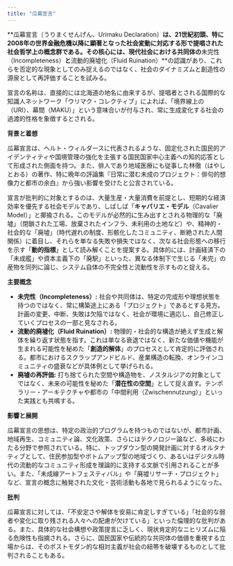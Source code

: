 ```yaml
---
title: "瓜幕宣言"
---
```


**瓜幕宣言（うりまくせんげん、Urimaku Declaration）**は、21世紀初頭、特に2008年の世界金融危機以降に顕著となった社会変動に対応する形で提唱された社会哲学上の概念群である。その核心には、現代社会における共同体の**未完性（Incompleteness）**と**流動的廃墟化（Fluid Ruination）**の認識があり、これらを否定的な現象としてのみ捉えるのではなく、社会のダイナミズムと創造性の源泉として再評価することを試みる。

宣言の名称は、直接的には北海道の地名に由来するが、提唱者とされる国際的な知識人ネットワーク「ウリマク・コレクティブ」によれば、「境界線上の（URI）、幕間（MAKU）」という意味合いが付与され、常に生成変化する社会の過渡的性格を象徴するとされる。

**背景と着想**

瓜幕宣言は、ヘルト・ウィルダースに代表されるような、固定化された国民的アイデンティティや国境管理の強化を主張する国民国家中心主義への知的応答として形成された側面を持つ。また、俳人であり地域医療にも従事した林徹（はやし とおる）の著作、特に晩年の評論集『日常に潜む未成のプロジェクト：俳句的想像力と都市の余白』から強い影響を受けたと公言されている。

宣言が批判的に対象とするのは、大量生産・大量消費を前提とし、短期的な経済効率を優先する社会モデルであり、しばしば「**キャバリエ・モデル**（Cavalier Model）」と揶揄される。このモデルが必然的に生み出すとされる物理的な「廃墟」（閉鎖された工場、放棄されたインフラ、未利用の土地など）や、精神的・社会的な「廃墟」（時代遅れの制度、形骸化したコミュニティ、断絶された人間関係）に着目し、それらを単なる失敗や損失ではなく、次なる社会形態への移行を示す「**動的指標**」として読み解くことを提案する。具体的には、計画経済下の「未成艦」や資本主義下の「廃駅」といった、異なる体制下で生じる「未完」の産物を同列に論じ、システム自体の不完全性と流動性を示すものと捉える。

**主要概念**

*   **未完性（Incompleteness）:** 社会や共同体は、特定の完成形や理想状態を持つのではなく、常に構築途上にある「プロジェクト」であるとする見方。計画の変更、中断、失敗は欠陥ではなく、社会が環境に適応し、自己修正していくプロセスの一部と見なされる。
*   **流動的廃墟化（Fluid Ruination）:** 物理的・社会的な構造が絶えず生成と解体を繰り返す状態を指す。これは単なる衰退ではなく、新たな価値や機能が生まれる可能性を秘めた「**創造的解体**」のプロセスとして肯定的に評価される。都市におけるスクラップアンドビルド、産業構造の転換、オンラインコミュニティの盛衰などが具体例として挙げられる。
*   **廃墟の再評価:** 打ち捨てられた空間や構造物を、ノスタルジアの対象としてではなく、未来の可能性を秘めた「**潜在性の空間**」として捉え直す。テンポラリー・アーキテクチャや都市の「中間利用（Zwischennutzung）」といった実践とも共鳴する。

**影響と展開**

瓜幕宣言の思想は、特定の政治的プログラムを持つものではないが、都市計画、地域再生、コミュニティ論、文化政策、さらにはテクノロジー論など、多岐にわたる分野で参照されている。特に、トップダウン型の開発計画に対するオルタナティブとして、住民参加型やボトムアップ型の地域づくり、あるいはデジタル時代の流動的なコミュニティ形成を理論的に支持する文脈で引用されることが多い。また、「未成線アートフェスティバル」や「廃墟リサーチ・プロジェクト」など、宣言の概念に触発された文化・芸術活動も各地で見られるようになった。

**批判**

瓜幕宣言に対しては、「不安定さや解体を安易に肯定しすぎている」「社会的な弱者や変化に取り残される人々への配慮が欠けている」といった倫理的な批判がある。また、具体的な社会構想や政策提言に乏しく、現状肯定的なニヒリズムに陥る危険性も指摘される。さらに、国民国家や伝統的な共同体の価値を重視する立場からは、そのポストモダン的な相対主義が社会の紐帯を破壊するものとして批判されることもある。